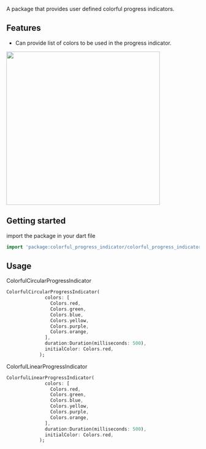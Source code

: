 <!--
This README describes the package. If you publish this package to pub.dev,
this README's contents appear on the landing page for your package.

For information about how to write a good package README, see the guide for
[writing package pages](https://dart.dev/guides/libraries/writing-package-pages).

For general information about developing packages, see the Dart guide for
[creating packages](https://dart.dev/guides/libraries/create-library-packages)
and the Flutter guide for
[developing packages and plugins](https://flutter.dev/developing-packages).![loader](https://user-images.githubusercontent.com/63300484/202897126-9cb81a7e-97a4-47ae-a6db-b2289dd30576.gif)

-->

A package that provides user defined colorful progress indicators.

## Features

- Can provide list of colors to be used in the progress indicator.

<img height="400" src="https://user-images.githubusercontent.com/63300484/202897126-9cb81a7e-97a4-47ae-a6db-b2289dd30576.gif">

## Getting started

import the package in your dart file

```dart
import 'package:colorful_progress_indicator/colorful_progress_indicator.dart';
```

## Usage

ColorfulCircularProgressIndicator

```dart
ColorfulCircularProgressIndicator(
              colors: [
                Colors.red,
                Colors.green,
                Colors.blue,
                Colors.yellow,
                Colors.purple,
                Colors.orange,
              ],
              duration:Duration(milliseconds: 500),
              initialColor: Colors.red,
            );
```

ColorfulLinearProgressIndicator

```dart
ColorfulLinearProgressIndicator(
              colors: [
                Colors.red,
                Colors.green,
                Colors.blue,
                Colors.yellow,
                Colors.purple,
                Colors.orange,
              ],
              duration:Duration(milliseconds: 500),
              initialColor: Colors.red,
            );
```
